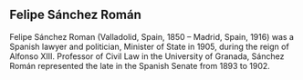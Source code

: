 ## Felipe Sánchez Román

Felipe Sánchez Roman (Valladolid, Spain, 1850 – Madrid, Spain, 1916) was a Spanish lawyer and politician, Minister of State in 1905, during the reign of Alfonso XIII. Professor of Civil Law in the University of Granada, Sánchez Román represented the late in the Spanish Senate from 1893 to 1902.